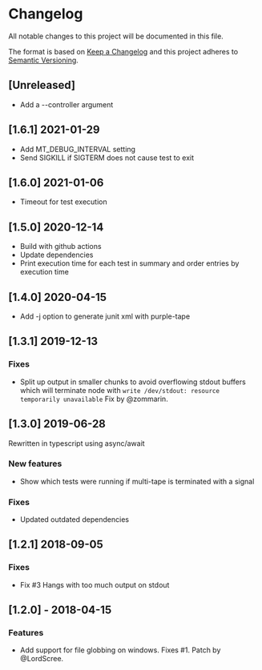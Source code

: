 # Changelog

All notable changes to this project will be documented in this file.

The format is based on [Keep a Changelog](http://keepachangelog.com/en/1.0.0/)
and this project adheres to [Semantic Versioning](http://semver.org/spec/v2.0.0.html).

## [Unreleased]

-   Add a --controller argument

## [1.6.1] 2021-01-29

-   Add MT_DEBUG_INTERVAL setting
-   Send SIGKILL if SIGTERM does not cause test to exit

## [1.6.0] 2021-01-06

-   Timeout for test execution

## [1.5.0] 2020-12-14

-   Build with github actions
-   Update dependencies
-   Print execution time for each test in summary and order entries by execution time

## [1.4.0] 2020-04-15

-   Add -j option to generate junit xml with purple-tape

## [1.3.1] 2019-12-13

### Fixes

-   Split up output in smaller chunks to avoid overflowing stdout
    buffers which will terminate node with
    `write /dev/stdout: resource temporarily unavailable`
    Fix by @zommarin.

## [1.3.0] 2019-06-28

Rewritten in typescript using async/await

### New features

-   Show which tests were running if multi-tape is
    terminated with a signal

### Fixes

-   Updated outdated dependencies

## [1.2.1] 2018-09-05

### Fixes

-   Fix #3 Hangs with too much output on stdout

## [1.2.0] - 2018-04-15

### Features

-   Add support for file globbing on windows. Fixes #1. Patch by @LordScree.
